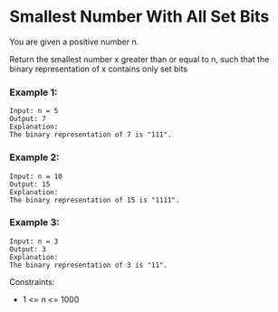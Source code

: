 # Smallest Number With All Set Bits

You are given a positive number n.

Return the smallest number x greater than or equal to n, such that the binary representation of x contains only set bits

### Example 1:
````
Input: n = 5
Output: 7
Explanation:
The binary representation of 7 is "111".
````

### Example 2:
````
Input: n = 10
Output: 15
Explanation:
The binary representation of 15 is "1111".
````

### Example 3:
````
Input: n = 3
Output: 3
Explanation:
The binary representation of 3 is "11".
````

Constraints:
- 1 <= n <= 1000